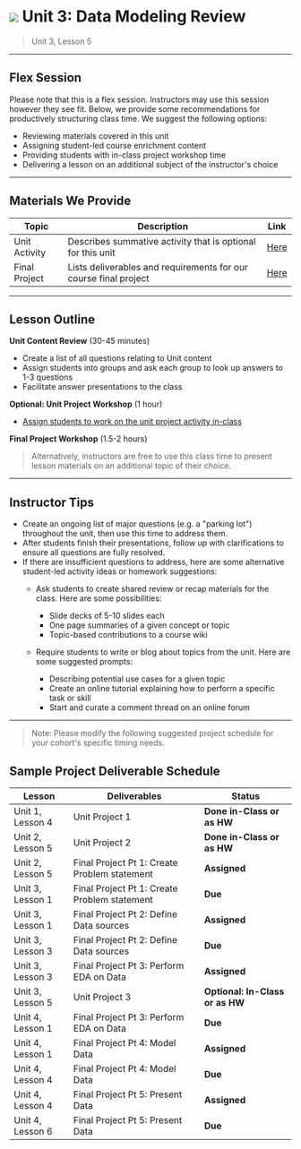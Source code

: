 # ![](https://ga-dash.s3.amazonaws.com/production/assets/logo-9f88ae6c9c3871690e33280fcf557f33.png) Unit 3: Data Modeling Review

> Unit 3, Lesson 5

---

## Flex Session

Please note that this is a flex session. Instructors may use this session however they see fit. Below, we provide some recommendations for productively structuring class time. We suggest the following options:

 - Reviewing materials covered in this unit
 - Assigning student-led course enrichment content 
 - Providing students with in-class project workshop time
 - Delivering a lesson on an additional subject of the instructor's choice

---

## Materials We Provide

| Topic | Description | Link |
| --- | --- | --- |
| Unit Activity |  Describes summative activity that is optional for this unit | [Here](https://git.generalassemb.ly/data-part-time/unit-3_project) |
| Final Project  | Lists deliverables and requirements for our course final project | [Here](https://git.generalassemb.ly/data-part-time/Unit-4_Project) |

---

## Lesson Outline

**Unit Content Review** (30-45 minutes)
- Create a list of all questions relating to Unit content
- Assign students into groups and ask each group to look up answers to 1-3 questions
- Facilitate answer presentations to the class

**Optional: Unit Project Workshop** (1 hour)
 - [Assign students to work on the unit project activity in-class](https://git.generalassemb.ly/data-part-time/unit-3_project)

**Final Project Workshop** (1.5-2 hours)

> Alternatively, instructors are free to use this class time to present lesson materials on an additional topic of their choice.

---

## Instructor Tips
 - Create an ongoing list of major questions (e.g. a "parking lot") throughout the unit, then use this time to address them.
 - After students finish their presentations, follow up with clarifications to ensure all questions are fully resolved.
 - If there are insufficient questions to address, here are some alternative student-led activity ideas or homework suggestions:
   - Ask students to create shared review or recap materials for the class. Here are some possibilities: 
     - Slide decks of 5-10 slides each
     - One page summaries of a given concept or topic
     - Topic-based contributions to a course wiki

   - Require students to write or blog about topics from the unit. Here are some suggested prompts:
     - Describing potential use cases for a given topic
     - Create an online tutorial explaining how to perform a specific task or skill
     - Start and curate a comment thread on an online forum

---

> Note: Please modify the following suggested project schedule for your cohort's specific timing needs.

## Sample Project Deliverable Schedule

| Lesson  | Deliverables | Status
| --- | --- | --- |
| Unit 1, Lesson 4 | Unit Project 1                                    | **Done in-Class or as HW** |
| Unit 2, Lesson 5 | Unit Project 2                                    | **Done in-Class or as HW** |
| Unit 2, Lesson 5 | Final Project Pt 1: Create Problem statement 	   | **Assigned** |
| Unit 3, Lesson 1 | Final Project Pt 1: Create Problem statement 	   | **Due** |
| Unit 3, Lesson 1 | Final Project Pt 2: Define Data sources           | **Assigned** |
| Unit 3, Lesson 3 | Final Project Pt 2: Define Data sources           | **Due** |
| Unit 3, Lesson 3 | Final Project Pt 3: Perform EDA on Data           | **Assigned** |
| Unit 3, Lesson 5 | Unit Project 3                                    | **Optional: In-Class or as HW** |
| Unit 4, Lesson 1 | Final Project Pt 3: Perform EDA on Data           | **Due** |
| Unit 4, Lesson 1 | Final Project Pt 4: Model Data                    | **Assigned** |
| Unit 4, Lesson 4 | Final Project Pt 4: Model Data                    | **Due** |
| Unit 4, Lesson 4 | Final Project Pt 5: Present Data                  | **Assigned** |
| Unit 4, Lesson 6 |Final Project  Pt 5: Present Data                  | **Due** |
